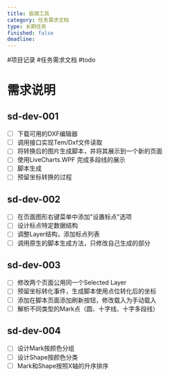 ```yaml
---
title: 振镜工具
category: 任务需求文档
type: 长期任务
finished: false
deadline:
---
```

#项目记录 #任务需求文档 #todo

# 需求说明

## sd-dev-001

- [ ] 下载可用的DXF编辑器
- [ ] 调用接口实现Tem/Dxf文件读取
- [ ] 将转换后的图片生成脚本，并将其展示到一个新的页面
- [ ] 使用LiveCharts.WPF 完成多段线的展示
- [ ] 脚本生成
- [ ] 预留坐标转换的过程

## sd-dev-002

- [ ] 在页面图形右键菜单中添加"设置标点"选项
- [ ] 设计标点特定数据结构
- [ ] 调整Layer结构，添加标点列表
- [ ] 调用原生的脚本生成方法，只修改自己生成的部分

## sd-dev-003

- [ ] 修改两个页面公用同一个Selected Layer
- [ ] 预留坐标转化事件，生成脚本使用点位转化后的坐标
- [ ] 添加在脚本页面添加刷新按钮，修改载入为手动载入
- [ ] 解析不同类型的Mark点（圆、十字线、十字多段线）

## sd-dev-004
- [ ] 设计Mark按颜色分组
- [ ] 设计Shape按颜色分类
- [ ] Mark和Shape按照X轴的升序排序
